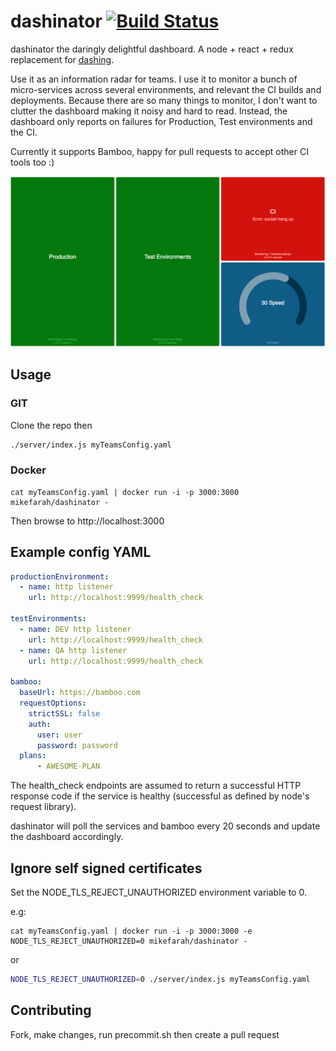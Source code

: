 # dashinator [![Build Status](https://travis-ci.org/mikefarah/dashinator.svg?branch=master)](https://travis-ci.org/mikefarah/dashinator)
dashinator the daringly delightful dashboard. A node + react + redux replacement for [dashing](https://github.com/Shopify/dashing/blob/master/README.md).

Use it as an information radar for teams. I use it to monitor a bunch of micro-services across several environments, and relevant the CI builds and deployments. Because there are so many things to monitor, I don't want to clutter the dashboard making it noisy and hard to read. Instead, the dashboard only reports on failures for Production, Test environments and the CI.

Currently it supports Bamboo, happy for pull requests to accept other CI tools too :)

![Screenshot](screenshot.png)

## Usage

### GIT
Clone the repo then
```sh
./server/index.js myTeamsConfig.yaml
```

### Docker

```
cat myTeamsConfig.yaml | docker run -i -p 3000:3000 mikefarah/dashinator -
```

Then browse to http://localhost:3000

## Example config YAML

```yaml
productionEnvironment:
  - name: http listener
    url: http://localhost:9999/health_check

testEnvironments:
  - name: DEV http listener
    url: http://localhost:9999/health_check
  - name: QA http listener
    url: http://localhost:9999/health_check

bamboo:
  baseUrl: https://bamboo.com
  requestOptions:
    strictSSL: false
    auth:
      user: user
      password: password
  plans:
      - AWESOME-PLAN
```

The health_check endpoints are assumed to return a successful HTTP response code if the service is healthy (successful as defined by node's request library).

dashinator will poll the services and bamboo every 20 seconds and update the dashboard accordingly.


## Ignore self signed certificates

Set the NODE_TLS_REJECT_UNAUTHORIZED environment variable to 0.

e.g:

```
cat myTeamsConfig.yaml | docker run -i -p 3000:3000 -e NODE_TLS_REJECT_UNAUTHORIZED=0 mikefarah/dashinator -
```

or

```sh
NODE_TLS_REJECT_UNAUTHORIZED=0 ./server/index.js myTeamsConfig.yaml
```


## Contributing

Fork, make changes, run precommit.sh then create a pull request
